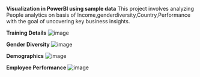 **Visualization in PowerBI using sample data**
This project involves analyzing People analytics on basis of Income,genderdiversity,Country,Performance with the goal of uncovering key business insights.

**Training Details**
![image](https://github.com/user-attachments/assets/03b52463-b4e6-4cc3-9ecd-061a71ce9419)


**Gender Diversity**
![image](https://github.com/user-attachments/assets/86615c11-fd59-457d-8cc2-39b957dedc80)


**Demographics**
![image](https://github.com/user-attachments/assets/d749da0f-9449-4a19-af3a-344921f4c0bc)


**Employee Performance**
![image](https://github.com/user-attachments/assets/6beb2025-1438-408a-bed6-615adc0f14a5)


